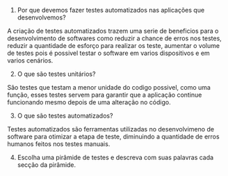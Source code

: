 1. Por que devemos fazer testes automatizados nas aplicações que desenvolvemos?

A criação de testes automatizados trazem uma serie de beneficios para o desenvolvimento de softwares como reduzir a chance de erros nos testes, reduzir a quantidade de esforço para realizar os teste, aumentar o volume de testes pois é possivel testar o software em varios dispositivos e em varios cenários.

2. O que são testes unitários?

São testes que testam a menor unidade do codigo possivel, como uma função, esses testes servem para garantir que a aplicação continue funcionando mesmo depois de uma alteração no código.

3. O que são testes automatizados? 

Testes automatizados são ferramentas utilizadas no desenvolvimeno de software para otimizar a etapa de teste, diminuindo a quantidade de erros humanos feitos nos testes manuais.

4. Escolha uma pirâmide de testes e descreva com suas palavras cada secção da pirâmide. 



